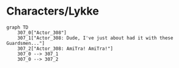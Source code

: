 # Characters/Lykke


```mermaid
graph TD
    307_0["Actor_308"]
    307_1["Actor_308: Dude, I've just about had it with these Guardsmen..."]
    307_2["Actor_308: AmiTra! AmiTra!"]
    307_0 --> 307_1
    307_0 --> 307_2
```
